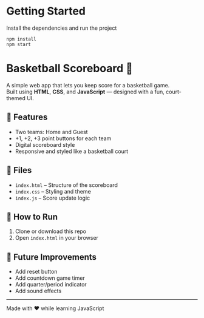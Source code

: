# Getting Started
Install the dependencies and run the project
```
npm install
npm start
```
# Basketball Scoreboard 🏀

A simple web app that lets you keep score for a basketball game.  
Built using **HTML**, **CSS**, and **JavaScript** — designed with a fun, court-themed UI.

## 🔧 Features
- Two teams: Home and Guest
- +1, +2, +3 point buttons for each team
- Digital scoreboard style
- Responsive and styled like a basketball court

## 📁 Files
- `index.html` – Structure of the scoreboard
- `index.css` – Styling and theme
- `index.js` – Score update logic

## 🚀 How to Run
1. Clone or download this repo
2. Open `index.html` in your browser

## 🧱 Future Improvements
- Add reset button
- Add countdown game timer
- Add quarter/period indicator
- Add sound effects

---

Made with ❤️ while learning JavaScript

